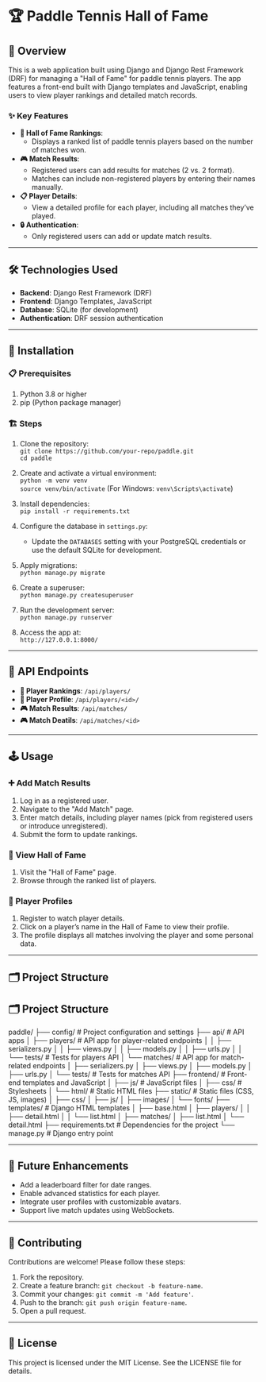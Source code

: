 # 🏆 Paddle Tennis Hall of Fame

## 📖 Overview

This is a web application built using Django and Django Rest Framework (DRF) for managing a "Hall of Fame" for paddle tennis players. The app features a front-end built with Django templates and JavaScript, enabling users to view player rankings and detailed match records.

### ✨ Key Features

- **🏅 Hall of Fame Rankings**:
  - Displays a ranked list of paddle tennis players based on the number of matches won.
- **🎮 Match Results**:
  - Registered users can add results for matches (2 vs. 2 format).
  - Matches can include non-registered players by entering their names manually.
- **📋 Player Details**:
  - View a detailed profile for each player, including all matches they’ve played.
- **🔒 Authentication**:
  - Only registered users can add or update match results.

---

## 🛠️ Technologies Used

- **Backend**: Django Rest Framework (DRF)
- **Frontend**: Django Templates, JavaScript
- **Database**: SQLite (for development)
- **Authentication**: DRF session authentication

---

## 🚀 Installation

### 📋 Prerequisites

1. Python 3.8 or higher
2. pip (Python package manager)

### 🏗️ Steps

1. Clone the repository:  
   `git clone https://github.com/your-repo/paddle.git`  
   `cd paddle`

2. Create and activate a virtual environment:  
   `python -m venv venv`  
   `source venv/bin/activate` (For Windows: `venv\Scripts\activate`)

3. Install dependencies:  
   `pip install -r requirements.txt`

4. Configure the database in `settings.py`:  
   - Update the `DATABASES` setting with your PostgreSQL credentials or use the default SQLite for development.

5. Apply migrations:  
   `python manage.py migrate`

6. Create a superuser:  
   `python manage.py createsuperuser`

7. Run the development server:  
   `python manage.py runserver`

8. Access the app at:  
   `http://127.0.0.1:8000/`

---

## 📡 API Endpoints

- **🏅 Player Rankings**: `/api/players/`
- **👤 Player Profile**: `/api/players/<id>/`
- **🎮 Match Results**: `/api/matches/`
- **🎮 Match Deatils**: `/api/matches/<id>`

---

## 🕹️ Usage

### ➕ Add Match Results

1. Log in as a registered user.
2. Navigate to the "Add Match" page.
3. Enter match details, including player names (pick from registered users or introduce unregistered).
4. Submit the form to update rankings.

### 📜 View Hall of Fame

1. Visit the "Hall of Fame" page.
2. Browse through the ranked list of players.

### 👤 Player Profiles

1. Register to watch player details.
2. Click on a player’s name in the Hall of Fame to view their profile.
3. The profile displays all matches involving the player and some personal data.

---

## 🗂️ Project Structure
## 🗂️ Project Structure

paddle/
├── config/            # Project configuration and settings
├── api/               # API apps
│   ├── players/       # API app for player-related endpoints
│   │   ├── serializers.py
│   │   ├── views.py
│   │   ├── models.py
│   │   ├── urls.py
│   │   └── tests/     # Tests for players API
│   └── matches/       # API app for match-related endpoints
│       ├── serializers.py
│       ├── views.py
│       ├── models.py
│       ├── urls.py
│       └── tests/     # Tests for matches API
├── frontend/          # Front-end templates and JavaScript
│   ├── js/            # JavaScript files
│   ├── css/           # Stylesheets
│   └── html/          # Static HTML files
├── static/            # Static files (CSS, JS, images)
│   ├── css/
│   ├── js/
│   ├── images/
│   └── fonts/
├── templates/         # Django HTML templates
│   ├── base.html
│   ├── players/
│   │   ├── detail.html
│   │   └── list.html
│   ├── matches/
│       ├── list.html
│       └── detail.html
├── requirements.txt   # Dependencies for the project
└── manage.py          # Django entry point


---

## 🚀 Future Enhancements

- Add a leaderboard filter for date ranges.
- Enable advanced statistics for each player.
- Integrate user profiles with customizable avatars.
- Support live match updates using WebSockets.

---

## 🤝 Contributing

Contributions are welcome! Please follow these steps:

1. Fork the repository.  
2. Create a feature branch: `git checkout -b feature-name`.  
3. Commit your changes: `git commit -m 'Add feature'`.  
4. Push to the branch: `git push origin feature-name`.  
5. Open a pull request.

---

## 📄 License

This project is licensed under the MIT License. See the LICENSE file for details.

